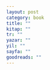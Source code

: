 ```yaml
---
layout: post
category: book
title: ""
kitap: ""
tr: ""
yazar: ""
yil: ""
sayfa: ""
goodreads: ""
---
```


